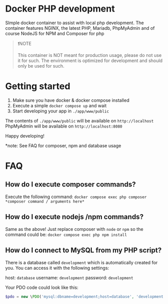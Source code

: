 # Docker PHP development
SImple docker container to assist with local php development. The container features NGINX, the latest PHP, Mariadb, PhpMyAdmin and of course NodeJS for NPM and Composer for php


>❗NOTE
>
> This container is NOT meant for production usage, please do not use it for such. The environment is optimized for development and should only be used for such.


# Getting started
1. Make sure you have docker & docker compose installed
2. Execute a simple `docker compose up` and wait
3. Start developing your app in `./app/www/public`

The contents of `./app/www/public` will be available on `http://localhost` PhpMyAdmin will be available on `http://localhost:8080`

Happy developing!

*note: See FAQ for composer, npm and database usage

# FAQ

## How do I execute composer commands?
Execute the following command: 
`docker compose exec php composer *composer command / arguments here*`


## How do I execute nodejs /npm commands?
Same as the above! Just replace composer with `node` or `npm` so the command could be: `docker compose exec php npm install`


## How do I connect to MySQL from my PHP script?
There is a database called `development` which is automatically created for you. You can access it with the following settings:

host: `database`
username: `development`
password: `development`

Your PDO code could look like this:
```php
$pdo = new \PDO('mysql:dbname=development;host=database', 'development', 'development');
```

